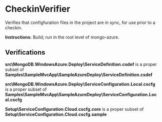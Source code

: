 CheckinVerifier
===============

Verifies that configfuration files in the project are in sync, for use prior to a checkin.

**Instructions:** Build; run in the root level of mongo-azure.

Verifications
-------------

**src\MongoDB.WindowsAzure.Deploy\ServiceDefinition.csdef** is a proper subset of **Samples\SampleMvcApp\SampleAzureDeploy\ServiceDefinition.csdef**


**src\MongoDB.WindowsAzure.Deploy\ServiceConfiguration.Local.cscfg** is a proper subset of **Samples\SampleMvcApp\SampleAzureDeploy\ServiceConfiguration.Local.cscfg**


**Setup\ServiceConfiguration.Cloud.cscfg.core** is a proper subset of **Setup\ServiceConfiguration.Cloud.cscfg.sample**
